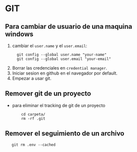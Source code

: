 # GIT

## Para cambiar de usuario de una maquina windows
1. cambiar el `user.name` y el `user.email`:
    ```
      git config --global user.name "your-name"
      git config --global user.email "your-email"
    ```
3. Borrar las credenciales en `credential manager`.
4. Iniciar sesion en github en el navegador por default.
5. Empezar a usar git.

## Remover git de un proyecto
* para eliminar el tracking de git de un proyecto
    ```
        cd carpeta/
        rm -rf .git
    ```
## Remover el seguimiento de un archivo
   ```
      git rm .env --cached
   ```
